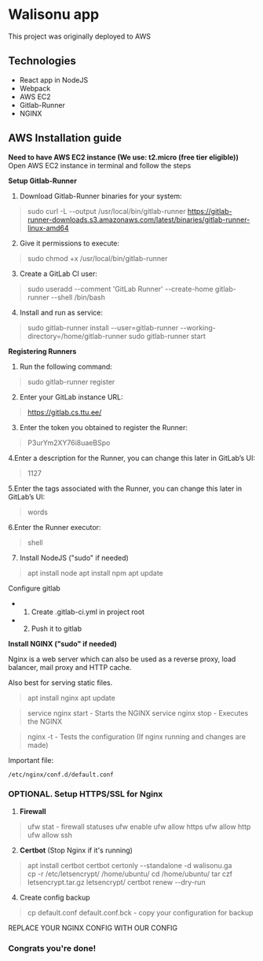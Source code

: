 # Walisonu app

This project was originally deployed to AWS

## Technologies

- React app in NodeJS
- Webpack
- AWS EC2
- Gitlab-Runner
- NGINX

## AWS Installation guide

**Need to have AWS EC2 instance (We use: t2.micro (free tier eligible))**
Open AWS EC2 instance in terminal and follow the steps

**Setup Gitlab-Runner**
1. Download Gitlab-Runner binaries for your system:
>sudo curl -L --output /usr/local/bin/gitlab-runner https://gitlab-runner-downloads.s3.amazonaws.com/latest/binaries/gitlab-runner-linux-amd64

2. Give it permissions to execute:
> sudo chmod +x /usr/local/bin/gitlab-runner

3. Create a GitLab CI user:
>sudo useradd --comment 'GitLab Runner' --create-home gitlab-runner --shell /bin/bash

4. Install and run as service:
>sudo gitlab-runner install --user=gitlab-runner --working-directory=/home/gitlab-runner
sudo gitlab-runner start

**Registering Runners**

1. Run the following command:
>sudo gitlab-runner register

2. Enter your GitLab instance URL:
>https://gitlab.cs.ttu.ee/

3. Enter the token you obtained to register the Runner:
>P3urYm2XY76i8uaeBSpo

4.Enter a description for the Runner, you can change this later in GitLab’s UI:
>1127

5.Enter the tags associated with the Runner, you can change this later in GitLab’s UI:
>words

6.Enter the Runner executor:
>shell

7. Install NodeJS ("sudo" if needed)
>apt install node
apt install npm
apt update


Configure gitlab
- 1. Create .gitlab-ci.yml in project root
- 2. Push it to gitlab

 **Install NGINX ("sudo" if needed)**

Nginx is a web server which can also be used as a reverse proxy, load balancer, mail proxy and HTTP cache.

Also best for serving static files.

>apt install nginx
apt update

>service nginx start - Starts the NGINX
service nginx stop   - Executes the NGINX

> nginx -t              - Tests the configuration (If nginx running and changes are made)

Important file:

	/etc/nginx/conf.d/default.conf

### **OPTIONAL. Setup HTTPS/SSL for Nginx**

1. **Firewall**
>ufw stat                 - firewall statuses
>ufw enable
>ufw allow https
>ufw allow http
>ufw allow ssh

2. **Certbot** (Stop Nginx if it's running)

>apt install certbot
certbot certonly --standalone -d walisonu.ga     
cp -r /etc/letsencrypt/ /home/ubuntu/
cd /home/ubuntu/
tar czf letsencrypt.tar.gz letsencrypt/
certbot renew --dry-run 

4. Create config backup 
>cp default.conf default.conf.bck   - copy your configuration for backup

REPLACE YOUR NGINX CONFIG WITH OUR CONFIG

### **Congrats you're done!**
